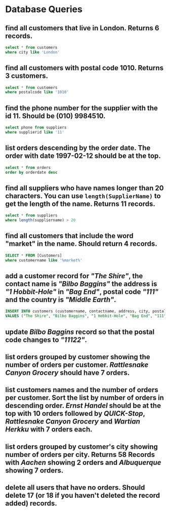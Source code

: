 # Database Queries

## find all customers that live in London. Returns 6 records.

```sql
select * from customers
where city like 'London'
```

## find all customers with postal code 1010. Returns 3 customers.

```sql
select * from customers
where postalcode like '1010'
```

## find the phone number for the supplier with the id 11. Should be (010) 9984510.

```sql
select phone from suppliers
where supplierid like '11'
```

## list orders descending by the order date. The order with date 1997-02-12 should be at the top.

```sql
select * from orders
order by orderdate desc
```

## find all suppliers who have names longer than 20 characters. You can use `length(SupplierName)` to get the length of the name. Returns 11 records.

```sql
select * from suppliers
where length(suppliername) > 20
```

## find all customers that include the word "market" in the name. Should return 4 records.

```sql
SELECT * FROM [Customers]
where customername like '%market%'
```

## add a customer record for _"The Shire"_, the contact name is _"Bilbo Baggins"_ the address is _"1 Hobbit-Hole"_ in _"Bag End"_, postal code _"111"_ and the country is _"Middle Earth"_.

```sql
INSERT INTO customers (customername, contactname, address, city, postalcode, country)
VALUES ("The Shire", "Bilbo Baggins", "1 Hobbit-Hole", "Bag End", "111", "Middle Earth");
```

## update _Bilbo Baggins_ record so that the postal code changes to _"11122"_.

## list orders grouped by customer showing the number of orders per customer. _Rattlesnake Canyon Grocery_ should have 7 orders.

## list customers names and the number of orders per customer. Sort the list by number of orders in descending order. _Ernst Handel_ should be at the top with 10 orders followed by _QUICK-Stop_, _Rattlesnake Canyon Grocery_ and _Wartian Herkku_ with 7 orders each.

## list orders grouped by customer's city showing number of orders per city. Returns 58 Records with _Aachen_ showing 2 orders and _Albuquerque_ showing 7 orders.

## delete all users that have no orders. Should delete 17 (or 18 if you haven't deleted the record added) records.
